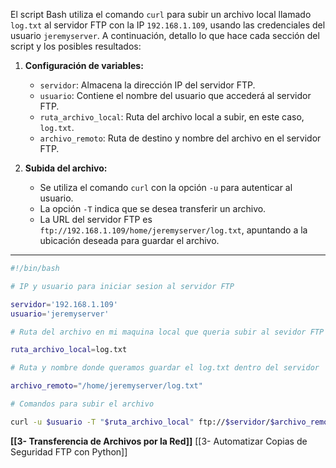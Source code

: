 
El script Bash utiliza el comando `curl` para subir un archivo local llamado `log.txt` al servidor FTP con la IP `192.168.1.109`, usando las credenciales del usuario `jeremyserver`. A continuación, detallo lo que hace cada sección del script y los posibles resultados:

1. **Configuración de variables:**
    
    - `servidor`: Almacena la dirección IP del servidor FTP.
    - `usuario`: Contiene el nombre del usuario que accederá al servidor FTP.
    - `ruta_archivo_local`: Ruta del archivo local a subir, en este caso, `log.txt`.
    - `archivo_remoto`: Ruta de destino y nombre del archivo en el servidor FTP.
    
2. **Subida del archivo:**
    
    - Se utiliza el comando `curl` con la opción `-u` para autenticar al usuario.
    - La opción `-T` indica que se desea transferir un archivo.
    - La URL del servidor FTP es `ftp://192.168.1.109/home/jeremyserver/log.txt`, apuntando a la ubicación deseada para guardar el archivo.
    
 ---
 
```bash
#!/bin/bash

# IP y usuario para iniciar sesion al servidor FTP

servidor='192.168.1.109'
usuario='jeremyserver'

# Ruta del archivo en mi maquina local que queria subir al sevidor FTP

ruta_archivo_local=log.txt

# Ruta y nombre donde queramos guardar el log.txt dentro del servidor

archivo_remoto="/home/jeremyserver/log.txt"

# Comandos para subir el archivo

curl -u $usuario -T "$ruta_archivo_local" ftp://$servidor/$archivo_remoto
```





**[[3- Transferencia de Archivos por la Red]]** 
[[3- Automatizar Copias de Seguridad FTP con Python]]